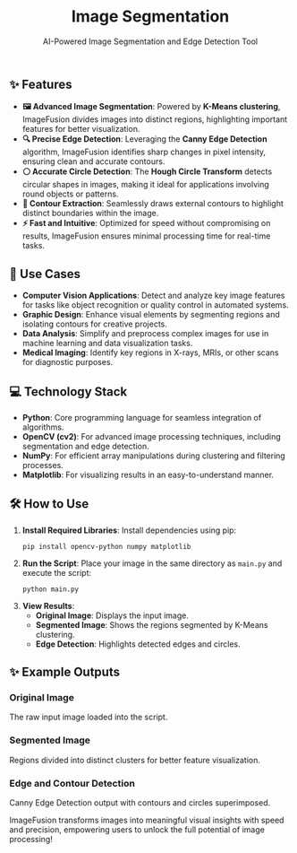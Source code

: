 

<header>
    <h1>Image Segmentation</h1>
    <p>AI-Powered Image Segmentation and Edge Detection Tool</p>
</header>

<section>
    <h2>✨ Features</h2>
    <ul>
        <li><strong>🖼️ Advanced Image Segmentation</strong>: Powered by <strong>K-Means clustering</strong>, ImageFusion divides images into distinct regions, highlighting important features for better visualization.</li>
        <li><strong>🔍 Precise Edge Detection</strong>: Leveraging the <strong>Canny Edge Detection</strong> algorithm, ImageFusion identifies sharp changes in pixel intensity, ensuring clean and accurate contours.</li>
        <li><strong>⚪ Accurate Circle Detection</strong>: The <strong>Hough Circle Transform</strong> detects circular shapes in images, making it ideal for applications involving round objects or patterns.</li>
        <li><strong>🎯 Contour Extraction</strong>: Seamlessly draws external contours to highlight distinct boundaries within the image.</li>
        <li><strong>⚡ Fast and Intuitive</strong>: Optimized for speed without compromising on results, ImageFusion ensures minimal processing time for real-time tasks.</li>
    </ul>
</section>

<section>
    <h2>🎯 Use Cases</h2>
    <ul>
        <li><strong>Computer Vision Applications</strong>: Detect and analyze key image features for tasks like object recognition or quality control in automated systems.</li>
        <li><strong>Graphic Design</strong>: Enhance visual elements by segmenting regions and isolating contours for creative projects.</li>
        <li><strong>Data Analysis</strong>: Simplify and preprocess complex images for use in machine learning and data visualization tasks.</li>
        <li><strong>Medical Imaging</strong>: Identify key regions in X-rays, MRIs, or other scans for diagnostic purposes.</li>
    </ul>
</section>

<section>
    <h2>💻 Technology Stack</h2>
    <ul>
        <li><strong>Python</strong>: Core programming language for seamless integration of algorithms.</li>
        <li><strong>OpenCV (cv2)</strong>: For advanced image processing techniques, including segmentation and edge detection.</li>
        <li><strong>NumPy</strong>: For efficient array manipulations during clustering and filtering processes.</li>
        <li><strong>Matplotlib</strong>: For visualizing results in an easy-to-understand manner.</li>
    </ul>
</section>

<section>
    <h2>🛠️ How to Use</h2>
    <ol>
        <li><strong>Install Required Libraries</strong>:  
            Install dependencies using pip:
            <pre><code>pip install opencv-python numpy matplotlib</code></pre>
        </li>
        <li><strong>Run the Script</strong>:  
            Place your image in the same directory as <code>main.py</code> and execute the script:
            <pre><code>python main.py</code></pre>
        </li>
        <li><strong>View Results</strong>:  
            <ul>
                <li><strong>Original Image</strong>: Displays the input image.</li>
                <li><strong>Segmented Image</strong>: Shows the regions segmented by K-Means clustering.</li>
                <li><strong>Edge Detection</strong>: Highlights detected edges and circles.</li>
            </ul>
        </li>
    </ol>
</section>

<section>
    <h2>✨ Example Outputs</h2>
    <h3>Original Image</h3>
    <p>The raw input image loaded into the script.</p>
    <h3>Segmented Image</h3>
    <p>Regions divided into distinct clusters for better feature visualization.</p>
    <h3>Edge and Contour Detection</h3>
    <p>Canny Edge Detection output with contours and circles superimposed.</p>
</section>

<footer>
    <p>ImageFusion transforms images into meaningful visual insights with speed and precision, empowering users to unlock the full potential of image processing!</p>
</footer>

</body>
</html>
